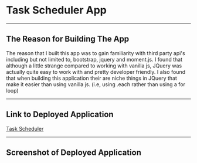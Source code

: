 # Task Scheduler App

---

## The Reason for Building The App

The reason that I built this app was to gain familiarity with third party api's including but not limited to, bootstrap, jquery and moment.js.
I found that although a little strange compared to working with vanilla js, JQuery was actually quite easy to work with and pretty developer friendly.
I also found that when building this application their are niche things in JQuery that make it easier than using vanilla js. (i.e, using .each rather than using a 
for loop)

--- 

## Link to Deployed Application

[Task Scheduler](https://themanwiththeplan-eng.github.io/task-scheduler-momentjs/)

---

## Screenshot of Deployed Application
